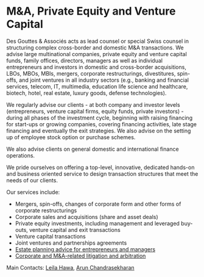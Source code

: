 # M&A, Private Equity and Venture Capital

Des Gouttes & Associés acts as lead counsel or special Swiss counsel in structuring complex cross-border and domestic M&A transactions. We advise large multinational companies, private equity and venture capital funds, family offices, directors, managers as well as individual entrepreneurs and investors in domestic and cross-border acquisitions, LBOs, MBOs, MBIs, mergers, corporate restructurings, divestitures, spin-offs, and joint ventures in all industry sectors (e.g., banking and financial services, telecom, IT, multimedia, education life science and healthcare, biotech, hotel, real estate, luxury goods, defense technologies).

We regularly advise our clients - at both company and investor levels (entrepreneurs, venture capital firms, equity funds, private investors) - during all phases of the investment cycle, beginning with raising financing for start-ups or growing companies, covering financing activities, late stage financing and eventually the exit strategies. We also advise on the setting up of employee stock option or purchase schemes.

We also advise clients on general domestic and international finance operations.

We pride ourselves on offering a top-level, innovative, dedicated hands-on and business oriented service to design transaction structures that meet the needs of our clients.

Our services include:

- Mergers, spin-offs, changes of corporate form and other forms of corporate restructurings
- Corporate sales and acquisitions (share and asset deals)
- Private equity investments, including management and leveraged buy-outs, venture capital and exit transactions
- Venture capital transactions
- Joint ventures and partnerships agreements
- [Estate planning advice for entrepreneurs and managers](/en/practice-areas/private-clients)
- [Corporate and M&A-related litigation and arbitration](/en/practice-areas/litigation-arbitration)

Main Contacts: [Leila Hawa](/en/team/lh), [Arun Chandrasekharan](/en/team/ac)
